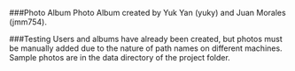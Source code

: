 ###Photo Album
Photo Album created by Yuk Yan (yuky) and Juan Morales (jmm754).


###Testing
Users and albums have already been created, but photos must be manually added due to the nature of path names on different machines.  Sample photos are in the data directory of the project folder.
